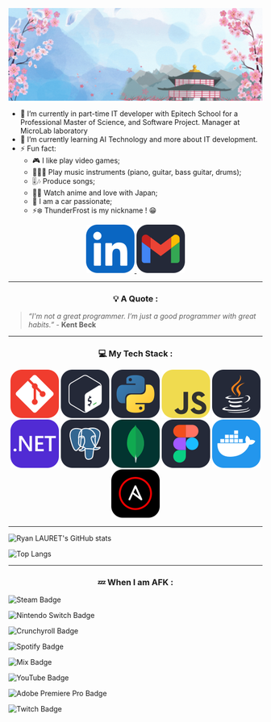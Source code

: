 ![Banner](./thunderfrost.gif)

<!-- CONTACT -->
- 🔭 I’m currently in part-time IT developer with Epitech School for a Professional Master of Science, and Software Project.
Manager at MicroLab laboratory
- 🌱 I’m currently learning AI Technology and more about IT development.
- ⚡ Fun fact:
  - 🎮 I like play video games;
  - 🎹🎸🥁 Play music instruments (piano, guitar, bass guitar, drums);
  - 🎚️🎶 Produce songs;
  - 👺🗾 Watch anime and love with Japan;
  - 🚗 I am a car passionate;
  - ⚡❄️ ThunderFrost is my nickname ! 😁

<!-- CONTACT -->
<p align="center">
  <a href="https://www.linkedin.com/in/ryan-lauret-232559197/">
    <img src="./src/linkedin.svg" />
  </a>
  <a href="mailto:ryan.lauret1@gmail.com?subject=Hello Ryan, From GitHub">
    <img src="./src/gmail.svg" />
  </a>
</p>

---

<!-- QUOTE -->
<h3 align="center">💡 A Quote :</h3>

<p align="center">

>*“I'm not a great programmer. I’m just a good programmer with great habits.”* - __Kent Beck__
</p>

---

<!-- STACK -->
<h3 align="center">💻 My Tech Stack :</h3>

<p align="center">
    <img src="./src/git.svg" />
    <img src="./src/bash.svg" />
    <img src="./src/py.svg" />
    <img src="./src/js.svg" />
    <img src="./src/java.svg" />
    <img src="./src/dotnet.svg" />
    <img src="./src/postgres.svg" />
    <img src="./src/mongodb.svg" />
    <img src="./src/figma.svg" />
    <img src="./src/docker.svg" />
    <img src="./src/ansible.svg" />
</p>

---

<!-- STATS -->
![Ryan LAURET's GitHub stats](https://github-readme-stats.vercel.app/api?username=ryanlauret&show_icons=true&theme=dracula)

![Top Langs](https://github-readme-stats.vercel.app/api/top-langs/?username=ryanlauret&layout=compact&theme=dracula)

---

<!-- AFK -->
<h3 align="center">💤 When I am AFK :</h3>

![Steam Badge](https://img.shields.io/badge/Steam-000?logo=steam&logoColor=fff&style=flat-square)

![Nintendo Switch Badge](https://img.shields.io/badge/Nintendo%20Switch-E60012?logo=nintendoswitch&logoColor=fff&style=flat-square)

![Crunchyroll Badge](https://img.shields.io/badge/Crunchyroll-F47521?logo=crunchyroll&logoColor=fff&style=flat-square)

![Spotify Badge](https://img.shields.io/badge/Spotify-1DB954?logo=spotify&logoColor=fff&style=flat-square)

![Mix Badge](https://img.shields.io/badge/Mix-FF8126?logo=mix&logoColor=fff&style=flat-square)

![YouTube Badge](https://img.shields.io/badge/YouTube-F00?logo=youtube&logoColor=fff&style=flat-square)

![Adobe Premiere Pro Badge](https://img.shields.io/badge/Adobe%20Premiere%20Pro-99F?logo=adobepremierepro&logoColor=fff&style=flat-square)

![Twitch Badge](https://img.shields.io/badge/Twitch-9146FF?logo=twitch&logoColor=fff&style=flat-square)